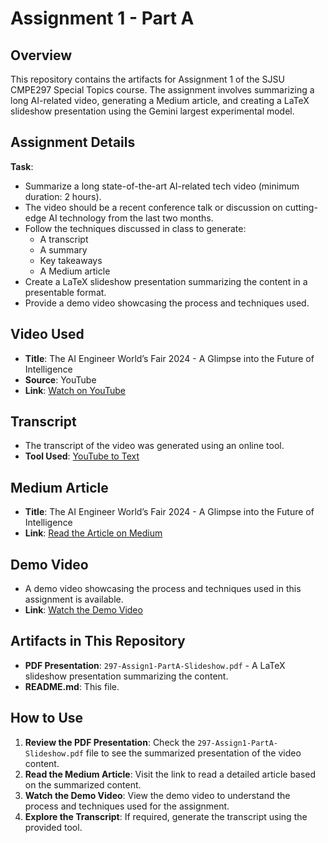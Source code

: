 # Assignment 1 - Part A

## Overview

This repository contains the artifacts for Assignment 1 of the SJSU CMPE297 Special Topics course. The assignment involves summarizing a long AI-related video, generating a Medium article, and creating a LaTeX slideshow presentation using the Gemini largest experimental model.

## Assignment Details

**Task**:  

- Summarize a long state-of-the-art AI-related tech video (minimum duration: 2 hours).
- The video should be a recent conference talk or discussion on cutting-edge AI technology from the last two months.
- Follow the techniques discussed in class to generate:
  - A transcript
  - A summary
  - Key takeaways
  - A Medium article
- Create a LaTeX slideshow presentation summarizing the content in a presentable format.
- Provide a demo video showcasing the process and techniques used.

## Video Used

- **Title**: The AI Engineer World’s Fair 2024 - A Glimpse into the Future of Intelligence
- **Source**: YouTube
- **Link**: [Watch on YouTube](https://www.youtube.com/live/5zE2sMka620?si=aHF454BxA7ygL3yR)

## Transcript

- The transcript of the video was generated using an online tool.
- **Tool Used**: [YouTube to Text](https://www.youtubetotext.org/?r=ytb&v=5zE2sMka620&lang=auto)

## Medium Article

- **Title**: The AI Engineer World’s Fair 2024 - A Glimpse into the Future of Intelligence
- **Link**: [Read the Article on Medium](https://medium.com/@SriVinayA/the-ai-engineer-worlds-fair-2024-a-glimpse-into-the-future-of-intelligence-f461229acfdd)

## Demo Video

- A demo video showcasing the process and techniques used in this assignment is available.
- **Link**: [Watch the Demo Video](https://drive.google.com/file/d/1AFGl9_2NIksTervp91ThLZemVGfuiGuM/view?usp=share_link)

## Artifacts in This Repository

- **PDF Presentation**: `297-Assign1-PartA-Slideshow.pdf` - A LaTeX slideshow presentation summarizing the content.
- **README.md**: This file.

## How to Use

1. **Review the PDF Presentation**: Check the `297-Assign1-PartA-Slideshow.pdf` file to see the summarized presentation of the video content.
2. **Read the Medium Article**: Visit the link to read a detailed article based on the summarized content.
3. **Watch the Demo Video**: View the demo video to understand the process and techniques used for the assignment.
4. **Explore the Transcript**: If required, generate the transcript using the provided tool.
